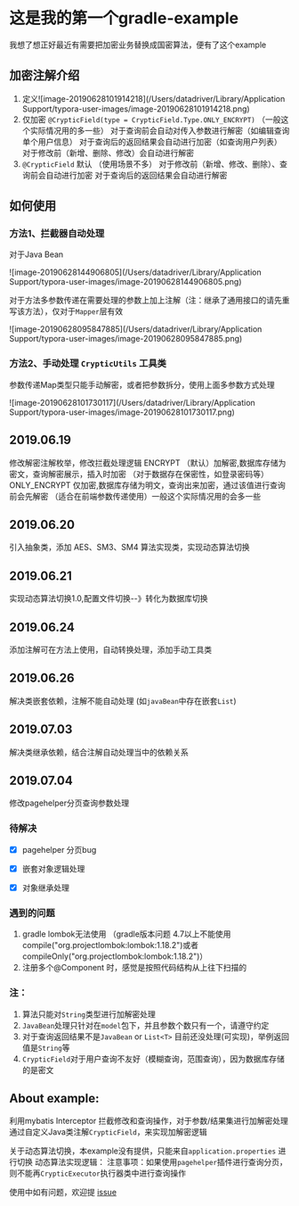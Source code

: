 # 这是我的第一个gradle-example

我想了想正好最近有需要把加密业务替换成国密算法，便有了这个example

## 加密注解介绍

1. 定义![image-20190628101914218](/Users/datadriver/Library/Application Support/typora-user-images/image-20190628101914218.png)
2. 仅加密 `@CrypticField(type = CrypticField.Type.ONLY_ENCRYPT)`  （一般这个实际情况用的多一些）
   对于查询前会自动对传入参数进行解密（如编辑查询单个用户信息）
   对于查询后的返回结果会自动进行加密（如查询用户列表）
   对于修改前（新增、删除、修改）会自动进行解密
3. `@CrypticField` 默认 （使用场景不多）
   对于修改前（新增、修改、删除）、查询前会自动进行加密
   对于查询后的返回结果会自动进行解密


## 如何使用

### 方法1、拦截器自动处理

对于Java Bean

![image-20190628144906805](/Users/datadriver/Library/Application Support/typora-user-images/image-20190628144906805.png)


对于方法多参数传递在需要处理的参数上加上注解（注：继承了通用接口的请先重写该方法），仅对于`Mapper`层有效

![image-20190628095847885](/Users/datadriver/Library/Application Support/typora-user-images/image-20190628095847885.png)

### 方法2、手动处理 `CrypticUtils` 工具类

参数传递Map类型只能手动解密，或者把参数拆分，使用上面多参数方式处理

![image-20190628101730117](/Users/datadriver/Library/Application Support/typora-user-images/image-20190628101730117.png)


## 2019.06.19
修改解密注解枚举，修改拦截处理逻辑
ENCRYPT （默认）加解密,数据库存储为密文，查询解密展示，插入时加密 （对于数据存在保密性，如登录密码等）
ONLY_ENCRYPT 仅加密,数据库存储为明文，查询出来加密，通过该值进行查询前会先解密 （适合在前端参数传递使用）一般这个实际情况用的会多一些

## 2019.06.20
引入抽象类，添加 AES、SM3、SM4 算法实现类，实现动态算法切换

## 2019.06.21
实现动态算法切换1.0,配置文件切换--》转化为数据库切换

## 2019.06.24
添加注解可在方法上使用，自动转换处理，添加手动工具类

## 2019.06.26
解决类嵌套依赖，注解不能自动处理 (如`javaBean`中存在嵌套`List`)

## 2019.07.03
解决类继承依赖，结合注解自动处理当中的依赖关系

## 2019.07.04
修改pagehelper分页查询参数处理


### 待解决
- [x] pagehelper 分页bug
- [x] 嵌套对象逻辑处理
- [x] 对象继承处理


### 遇到的问题

1. gradle lombok无法使用 （gradle版本问题 4.7以上不能使用 compile("org.projectlombok:lombok:1.18.2")或者compileOnly("org.projectlombok:lombok:1.18.2")）
2. 注册多个@Component 时，感觉是按照代码结构从上往下扫描的


### 注：

1. 算法只能对`String`类型进行加解密处理
2. `JavaBean`处理只针对在`model`包下，并且参数个数只有一个，请遵守约定
3. 对于查询返回结果不是`JavaBean` or `List<T>` 目前还没处理(可实现)，举例返回值是`String`等
4. `CrypticField`对于用户查询不友好（模糊查询，范围查询），因为数据库存储的是密文

## About example:
利用mybatis Interceptor 拦截修改和查询操作，对于参数/结果集进行加解密处理
通过自定义Java类注解`CrypticField`，来实现加解密逻辑

关于动态算法切换，本example没有提供，只能来自`application.properties` 进行切换
动态算法实现逻辑：
注意事项：如果使用`pagehelper`插件进行查询分页，则不能再`CrypticExecutor`执行器类中进行查询操作

使用中如有问题，欢迎提 [issue](https://github.com/rockychen1221/gradle-example/issues "issue")

